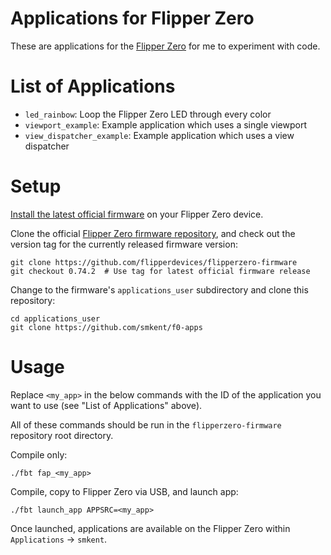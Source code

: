 # Applications for Flipper Zero

These are applications for the [Flipper Zero][f0] for me to experiment with
code.

# List of Applications

* `led_rainbow`: Loop the Flipper Zero LED through every color
* `viewport_example`: Example application which uses a single viewport
* `view_dispatcher_example`: Example application which uses a view dispatcher

# Setup

[Install the latest official firmware][f0-update] on your Flipper Zero device.

Clone the official [Flipper Zero firmware repository][f0-firmware-repo], and
check out the version tag for the currently released firmware version:

```shell
git clone https://github.com/flipperdevices/flipperzero-firmware
git checkout 0.74.2  # Use tag for latest official firmware release
```

Change to the firmware's `applications_user` subdirectory and clone this
repository:

```shell
cd applications_user
git clone https://github.com/smkent/f0-apps
```

# Usage

Replace `<my_app>` in the below commands with the ID of the application you want
to use (see "List of Applications" above).

All of these commands should be run in the `flipperzero-firmware` repository
root directory.

Compile only:

```shell
./fbt fap_<my_app>
```

Compile, copy to Flipper Zero via USB, and launch app:

```shell
./fbt launch_app APPSRC=<my_app>
```

Once launched, applications are available on the Flipper Zero within
`Applications` -> `smkent`.


[f0]: https://flipperzero.one
[f0-update]: http://update.flipperzero.one/
[f0-firmware-repo]: https://github.com/flipperdevices/flipperzero-firmware
